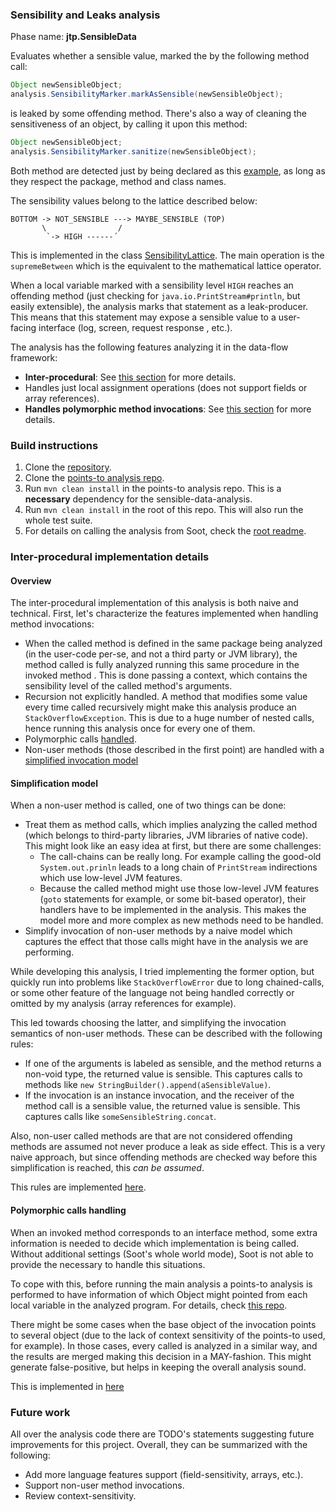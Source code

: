### Sensibility and Leaks analysis
Phase name: **jtp.SensibleData**

Evaluates whether a sensible value, marked the by the following method call:
```java
Object newSensibleObject;
analysis.SensibilityMarker.markAsSensible(newSensibleObject);
```
is leaked by some offending method. There's also a way of cleaning the sensitiveness of an object, by calling it upon
 this method:
```java
Object newSensibleObject;
analysis.SensibilityMarker.sanitize(newSensibleObject);
```
Both method are detected just by being declared as this [example](src/main/java/analysis/example/SensibilityMarker.java),
as long as they respect the package, method and class names.

The sensibility values belong to the lattice described below:
```
BOTTOM -> NOT_SENSIBLE ---> MAYBE_SENSIBLE (TOP)
       \                /
        `-> HIGH ------´
```

This is implemented in the class [SensibilityLattice](src/main/java/analysis/abstraction/SensibilityLattice.java
). The main operation is the `supremeBetween` which is the equivalent to the mathematical lattice operator.

When a local variable marked with a sensibility level `HIGH` reaches an offending method (just checking for
 `java.io.PrintStream#println`, but easily extensible), the analysis marks that statement as a leak-producer. This
  means that this statement may expose a sensible value to a user-facing interface (log, screen, request response
  , etc.).

The analysis has the following features analyzing it in the data-flow framework:

- **Inter-procedural**: See [this section](#inter-procedural-implementation-details) for more details.
- Handles just local assignment operations (does not support fields or array references).
- **Handles polymorphic method invocations**: See [this section](#Inter-procedural-implementation-details) for more
 details.
 
### Build instructions
1. Clone the [repository](https://github.com/thepalbi/soot-dataflow-analysis/).
2. Clone the [points-to analysis repo](https://github.com/thepalbi/souffle-points-to-analysis/).
3. Run ```mvn clean install``` in the points-to analysis repo. This is a **necessary** dependency for the sensible-data-analysis.
4. Run ```mvn clean install``` in the root of this repo. This will also run the whole test suite.
5. For details on calling the analysis from Soot, check the [root readme](../README.md).

### Inter-procedural implementation details
#### Overview
The inter-procedural implementation of this analysis is both naive and technical. First, let's characterize the features
 implemented when handling method invocations:
- When the called method is defined in the same package being analyzed (in the user-code per-se, and not a third
 party or JVM library), the method called is fully analyzed running this same procedure in the invoked method
. This is done passing a context, which contains the sensibility level of the called method's arguments.
- Recursion not explicitly handled. A method that modifies some value every time called recursively might make this
 analysis produce an `StackOverflowException`. This is due to a huge number of nested calls, hence running this
  analysis once for every one of them.
- Polymorphic calls [handled](#polymorphic-calls-handling).
- Non-user methods (those described in the first point) are handled with a [simplified invocation model](#simplification-model)

#### Simplification model
When a non-user method is called, one of two things can be done:
- Treat them as method calls, which implies analyzing the called method (which belongs to third-party libraries, JVM
 libraries of native code). This might look like an easy idea at first, but there are some challenges:
  - The call-chains can be really long. For example calling the good-old `System.out.prinln` leads to a long chain
   of `PrintStream` indirections which use low-level JVM features.
  - Because the called method might use those low-level JVM features (`goto` statements for example, or some bit-based
  operator), their handlers have to be implemented in the analysis. This makes the model more and more complex as new
   methods need to be handled.
- Simplify invocation of non-user methods by a naive model which captures the effect that those calls might have in the
 analysis we are performing.

While developing this analysis, I tried implementing the former option, but quickly run
into problems like `StackOverflowError` due to long chained-calls, or some other feature of the language not being
handled correctly or omitted by my analysis (array references for example). 

This led towards choosing the latter, and simplifying the invocation semantics of non-user methods. These can be
described with the following rules:
- If one of the arguments is labeled as sensible, and the method returns a non-void type, the returned value is
 sensible. This captures calls to methods like `new StringBuilder().append(aSensibleValue)`.
- If the invocation is an instance invocation, and the receiver of the method call is a sensible value, the returned
 value is sensible. This captures calls like `someSensibleString.concat`.
 
Also, non-user called methods are that are not considered offending methods are assumed not never produce a leak as
side effect. This is a very naive approach, but since offending methods are checked way before this simplification
is reached, this *can be assumed*.

This rules are implemented [here](https://github.com/thepalbi/soot-dataflow-analysis/blob/0acadb187ccc6c37dcdd2cc0e25b41115a010436/sensible-data-leak-detector/src/main/java/analysis/InvocationVisitor.java#L91).

#### Polymorphic calls handling
When an invoked method corresponds to an interface method, some extra information is needed to decide which
implementation is being called. Without additional settings (Soot's whole world mode), Soot is not able to provide the
necessary to handle this situations. 

To cope with this, before running the main analysis a points-to analysis is performed to have
information of
which Object might pointed from each local variable in the analyzed program. For details, check [this repo](https://github.com/thepalbi/souffle-points-to-analysis).

There might be some cases when the base object of the invocation points to several object (due to the lack of context
sensitivity of the points-to used, for example). In those cases, every called is analyzed in a similar way, and the
results are merged making this decision in a MAY-fashion. This might generate false-positive, but helps in keeping
the overall analysis sound.

This is implemented in [here](https://github.com/thepalbi/soot-dataflow-analysis/blob/0acadb187ccc6c37dcdd2cc0e25b41115a010436/sensible-data-leak-detector/src/main/java/analysis/InvocationVisitor.java#L30)

### Future work
All over the analysis code there are TODO's statements suggesting future improvements for this project. Overall, they can be summarized with the following:
- Add more language features support (field-sensitivity, arrays, etc.).
- Support non-user method invocations.
- Review context-sensitivity.
